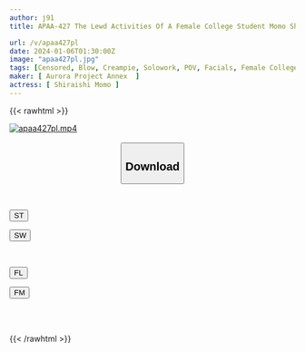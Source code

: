 ```yaml
---
author: j91
title: APAA-427 The Lewd Activities Of A Female College Student Momo Shiraishi

url: /v/apaa427pl
date: 2024-01-06T01:30:00Z
image: "apaa427pl.jpg"
tags: [Censored, Blow, Creampie, Solowork, POV, Facials, Female College Student	]
maker: [ Aurora Project Annex  ]
actress: [ Shiraishi Momo ]
---
```



{{< rawhtml >}}

<div class="video" data-videoid="gqo3j8GWO8CqKX9">
    <a href="javascript:;">
        <img src="/v/apaa427pl/apaa427pl.jpg" width="WIDTH" height="HEIGHT" alt="apaa427pl.mp4" loading="lazy">
    </a>
</div>

<script type="text/javascript" src="https://j91.asia/asset/on-demand-st.js"></script>

<br>
  <link rel="stylesheet" href="https://j91.asia/asset/bs5.css">
  
  <center>
  <button class="btn btn-primary" type="button" data-bs-toggle="collapse" data-bs-target=".multi-collapse" aria-expanded="false" aria-controls="multiCollapseExample1 multiCollapseExample2"><h2>Download</h2></button></center>
</p>
<div class="row">
  <div class="col">
    <div class="collapse multi-collapse" id="multiCollapseExample1">
      <div class="card card-body">
	      	      <br>
<div class="buttons">  
<p><a href="https://streamtape.to/v/gqo3j8GWO8CqKX9" target="_blank"><button class="btn-hover color-3"><i class="fa fa-download"></i> ST</button></a></p>
<p><a href="https://flaswish.com/8b2pxszrc5b7" target="_blank"><button class="btn-hover color-2"><i class="fa fa-download"></i> SW</button></a></p></div>
    </div>
  </div>
</div>
  <div class="col">
    <div class="collapse multi-collapse" id="multiCollapseExample2">
      <div class="card card-body">
	      <br>
<div class="buttons">
<p><a href="javascript:;" target="_blank"><button class="btn-hover color-9"><i class="fa fa-download"></i> FL</button></a></p>
<p><a href="javascript:;" target="_blank"><button class="btn-hover color-8"><i class="fa fa-download"></i> FM</button></a></p></div>
<br><br>
      </div>
    </div>
  </div>
</div>

{{< /rawhtml >}}